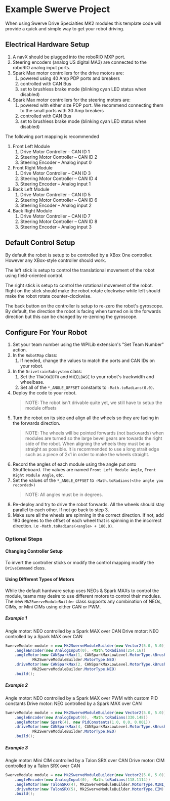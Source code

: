 # Example Swerve Project

When using Swerve Drive Specialties MK2 modules this template code will provide a quick and simple way to get your robot driving.

## Electrical Hardware Setup

1.	A navX should be plugged into the roboRIO MXP port.
2.	Steering encoders (analog US digital MA3) are connected to the roboRIO analog input ports.	
3.	Spark Max motor controllers for the drive motors are:
    1.	powered using 40 Amp PDP ports and breakers
    2.	controlled with CAN Bus
    3.  set to brushless brake mode (blinking cyan LED status when disabled) 
4.	Spark Max motor controllers for the steering motors are:
    1.	powered with either size PDP port. We recommend connecting them to the small ports with 30 Amp breakers
    2.	controlled with CAN Bus
    3.  set to brushless brake mode (blinking cyan LED status when disabled) 
    
The following port mapping is recommended

1.	Front Left Module
    1.	Drive Motor Controller – CAN ID 1
    2.	Steering Motor Controller – CAN ID 2
    3.	Steering Encoder – Analog input 0
2.	Front Right Module
    1.	Drive Motor Controller – CAN ID 3
    2.	Steering Motor Controller – CAN ID 4
    3.	Steering Encoder – Analog input 1
3.	Back Left Module
    1.	Drive Motor Controller – CAN ID 5
    2.	Steering Motor Controller – CAN ID 6
    3.	Steering Encoder – Analog input 2
4.	Back Right Module
    1.	Drive Motor Controller – CAN ID 7
    2.	Steering Motor Controller – CAN ID 8
    3.	Steering Encoder – Analog input 3

## Default Control Setup

By default the robot is setup to be controlled by a XBox One controller. However any XBox-style controller should work.

The left stick is setup to control the translational movement of the robot using field-oriented control.

The right stick is setup to control the rotational movement of the robot. Right on the stick should make the robot
rotate clockwise while left should make the robot rotate counter-clockwise.

The back button on the controller is setup to re-zero the robot's gyroscope. By default, the direction the robot is
facing when turned on is the forwards direction but this can be changed by re-zeroing the gyroscope.

## Configure For Your Robot

1. Set your team number using the WPILib extension's "Set Team Number" action.
2. In the `RobotMap` class:
    1. If needed, change the values to match the ports and CAN IDs on your robot.
3. In the `DrivetrainSubsystem` class:
    1. Set the `TRACKWIDTH` and `WHEELBASE` to your robot's trackwidth and wheelbase.
    2. Set all of the `*_ANGLE_OFFSET` constants to `-Math.toRadians(0.0)`.
4. Deploy the code to your robot.
    > NOTE: The robot isn't drivable quite yet, we still have to setup the module offsets
5. Turn the robot on its side and align all the wheels so they are facing in the forwards direction.
    > NOTE: The wheels will be pointed forwards (not backwards) when modules are turned so the large bevel gears are towards the right side of the robot. When aligning the wheels they must be as straight as possible. It is recommended to use a long strait edge such as a piece of 2x1 in order to make the wheels straight.
6. Record the angles of each module using the angle put onto Shuffleboard. The values are named
    `Front Left Module Angle`, `Front Right Module Angle`, etc.
7. Set the values of the `*_ANGLE_OFFSET` to `-Math.toRadians(<the angle you recorded>)`
    > NOTE: All angles must be in degrees.
8. Re-deploy and try to drive the robot forwards. All the wheels should stay parallel to each other. If not go back to
    step 3.
9. Make sure all the wheels are spinning in the correct direction. If not, add 180 degrees to the offset of each wheel
    that is spinning in the incorrect direction. i.e `-Math.toRadians(<angle> + 180.0)`.

### Optional Steps
#### Changing Controller Setup
To invert the controller sticks or modify the control mapping modify the `DriveCommand` class.

#### Using Different Types of Motors
While the default hardware setup uses NEOs & Spark MAXs to control the module, teams may desire to use different motors
to control their modules. The new `Mk2SwerveModuleBuilder` class supports any combination of NEOs, CIMs, or Mini CIMs
using either CAN or PWM.

##### Example 1
Angle motor: NEO controlled by a Spark MAX over CAN
Drive motor: NEO controlled by a Spark MAX over CAN

```java
SwerveModule module = new Mk2SwerveModuleBuilder(new Vector2(5.0, 5.0))
    .angleEncoder(new AnalogInput(0), -Math.toRadians(254.16))
    .angleMotor(new CANSparkMax(1, CANSparkMaxLowLevel.MotorType.kBrushless),
            Mk2SwerveModuleBuilder.MotorType.NEO)
    .driveMotor(new CANSparkMax(2, CANSparkMaxLowLevel.MotorType.kBrushless),
            Mk2SwerveModuleBuilder.MotorType.NEO)
    .build();
```

##### Example 2
Angle motor: NEO controlled by a Spark MAX over PWM with custom PID constants
Drive motor: NEO controlled by a Spark MAX over CAN


```java
SwerveModule module = new Mk2SwerveModuleBuilder(new Vector2(5.0, 5.0))
    .angleEncoder(new AnalogInput(0), -Math.toRadians(330.148))
    .angleMotor(new Spark(4), new PidConstants(1.0, 0.0, 0.001))
    .driveMotor(new CANSparkMax(4, CANSparkMaxLowLevel.MotorType.kBrushless),
            Mk2SwerveModuleBuilder.MotorType.NEO)
    .build();
```

##### Example 3
Angle motor: Mini CIM controlled by a Talon SRX over CAN
Drive motor: CIM controlled by a Talon SRX over CAN

```java
SwerveModule module = new Mk2SwerveModuleBuilder(new Vector2(5.0, 5.0))
    .angleEncoder(new AnalogInput(0), -Math.toRadians(118.1114))
    .angleMotor(new TalonSRX(4), Mk2SwerveModuleBuilder.MotorType.MINI_CIM)
    .driveMotor(new TalonSRX(5), Mk2SwerveModuleBuilder.MotorType.CIM)
    .build();
```
